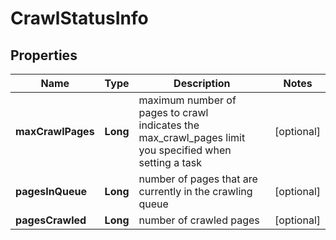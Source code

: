 # CrawlStatusInfo


## Properties

| Name | Type | Description | Notes |
|------------ | ------------- | ------------- | -------------|
**maxCrawlPages** | **Long** | maximum number of pages to crawl<br> indicates the max_crawl_pages limit you specified when setting a task |[optional]|
**pagesInQueue** | **Long** | number of pages that are currently in the crawling queue |[optional]|
**pagesCrawled** | **Long** | number of crawled pages |[optional]|